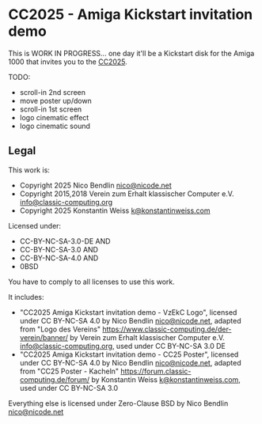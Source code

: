 CC2025 - Amiga Kickstart invitation demo
========================================

This is WORK IN PROGRESS... one day it'll be a Kickstart disk for the Amiga 1000
that invites you to the [CC2025](https://www.classic-computing.de/cc2025/).

TODO:  
  - scroll-in 2nd screen
  - move poster up/down
  - scroll-in 1st screen
  - logo cinematic effect
  - logo cinematic sound

Legal
-----

This work is:  
  - Copyright 2025 Nico Bendlin <nico@nicode.net>
  - Copyright 2015,2018 Verein zum Erhalt klassischer Computer e.V. <info@classic-computing.org>
  - Copyright 2025 Konstantin Weiss <k@konstantinweiss.com>

Licensed under:  
  - CC-BY-NC-SA-3.0-DE AND
  - CC-BY-NC-SA-3.0 AND
  - CC-BY-NC-SA-4.0 AND
  - 0BSD

You have to comply to all licenses to use this work.

It includes:  
  - "CC2025 Amiga Kickstart invitation demo - VzEkC Logo",
    licensed under CC BY-NC-SA 4.0 by Nico Bendlin <nico@nicode.net>,
    adapted from "Logo des Vereins" <https://www.classic-computing.de/der-verein/banner/>
    by Verein zum Erhalt klassischer Computer e.V. <info@classic-computing.org>,
    used under CC BY-NC-SA 3.0 DE
  - "CC2025 Amiga Kickstart invitation demo - CC25 Poster",
    licensed under CC BY-NC-SA 4.0 by Nico Bendlin <nico@nicode.net>,
    adapted from "CC25 Poster - Kacheln" <https://forum.classic-computing.de/forum/>
    by Konstantin Weiss <k@konstantinweiss.com>,
    used under CC BY-NC-SA 3.0

Everything else is licensed under Zero-Clause BSD by Nico Bendlin <nico@nicode.net>
